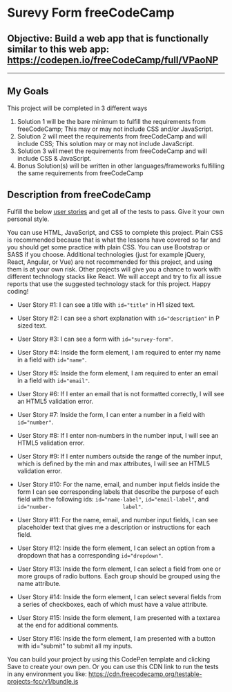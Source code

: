 # Surevy Form freeCodeCamp

## Objective: Build a web app that is functionally similar to this web app: https://codepen.io/freeCodeCamp/full/VPaoNP

---

## My Goals
This project will be completed in 3 different ways
1. Solution 1 will be the bare minimum to fulfill the requirements from freeCodeCamp; This may or may not include CSS and/or JavaScript.
2. Solution 2 will meet the requirements from freeCodeCamp and will include CSS; This solution may or may not include JavaScript.
3. Solution 3 will meet the requirements from freeCodeCamp and will include CSS & JavaScript.
4. Bonus Solution(s) will be written in other languages/frameworks fulfilling the same requirements from freeCodeCamp

## Description from freeCodeCamp
Fulfill the below [user stories](https://en.wikipedia.org/wiki/User_story) and get all of the tests to pass. Give it your own personal style.

You can use HTML, JavaScript, and CSS to complete this project. Plain CSS is recommended because that is what the lessons have covered so far and you should get some practice with plain CSS. You can use Bootstrap or SASS if you choose. Additional technologies (just for example jQuery, React, Angular, or Vue) are not recommended for this project, and using them is at your own risk. Other projects will give you a chance to work with different technology stacks like React. We will accept and try to fix all issue reports that use the suggested technology stack for this project. Happy coding!

- User Story #1: I can see a title with `id="title"` in H1 sized text.

- User Story #2: I can see a short explanation with `id="description"` in P sized text.

- User Story #3: I can see a form with `id="survey-form"`.

- User Story #4: Inside the form element, I am required to enter my name in a field with `id="name"`.

- User Story #5: Inside the form element, I am required to enter an email in a field with `id="email"`.

- User Story #6: If I enter an email that is not formatted correctly, I will see an HTML5 validation error.

- User Story #7: Inside the form, I can enter a number in a field with `id="number"`.

- User Story #8: If I enter non-numbers in the number input, I will see an HTML5 validation error.

- User Story #9: If I enter numbers outside the range of the number input, which is defined by the min and max attributes,                   I will see an HTML5 validation error.

- User Story #10: For the name, email, and number input fields inside the form I can see corresponding labels that describe                   the purpose of each field with the following ids: `id="name-label"`, `id="email-label"`, and `id="number-                       label"`.

- User Story #11: For the name, email, and number input fields, I can see placeholder text that gives me a description or                     instructions for each field.

- User Story #12: Inside the form element, I can select an option from a dropdown that has a corresponding `id="dropdown"`.

- User Story #13: Inside the form element, I can select a field from one or more groups of radio buttons. Each group should                   be grouped using the name attribute.

- User Story #14: Inside the form element, I can select several fields from a series of checkboxes, each of which must have                   a value attribute.

- User Story #15: Inside the form element, I am presented with a textarea at the end for additional comments.

- User Story #16: Inside the form element, I am presented with a button with id="submit" to submit all my inputs.

You can build your project by using this CodePen template and clicking Save to create your own pen. Or you can use this CDN link to run the tests in any environment you like: https://cdn.freecodecamp.org/testable-projects-fcc/v1/bundle.js
